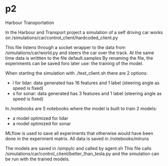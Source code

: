 # p2
Harbour Transportation

In the Harbour and Transport project a simulation of a self driving car works on /simulations/car/control_client/hardcoded_client.py

This file listens through a socket wrapper to the data from /simulations/car/world.py and steers the car over the track. At the same time data is writtten to the file default.samples
By renaming the file, the experiments can be saved foro later use: the training of the model. 

When starting the simulation with ./test_client.sh there are 2 options:
- l for lidar: data generated has 16 features and 1 label (steering angle as speed is fixed) 
- s for sonar: data generated has 3 features and 1 label (steering angle as speed is fixed)

In /notebooks are 5 notebooks where the model is built to train 2 models:
- a model optimized for lidar
- a model optimized for sonar

MLflow is used to save all experiments that otherwise would have been done in the experiment matrix. All data is saved in /notebooks/mlruns 

The models are saved in /simpylc and called by agent.sh
This file calls /simulations/car/control_client/better_than_tesla.py and the simulation can be run with the trained models.
